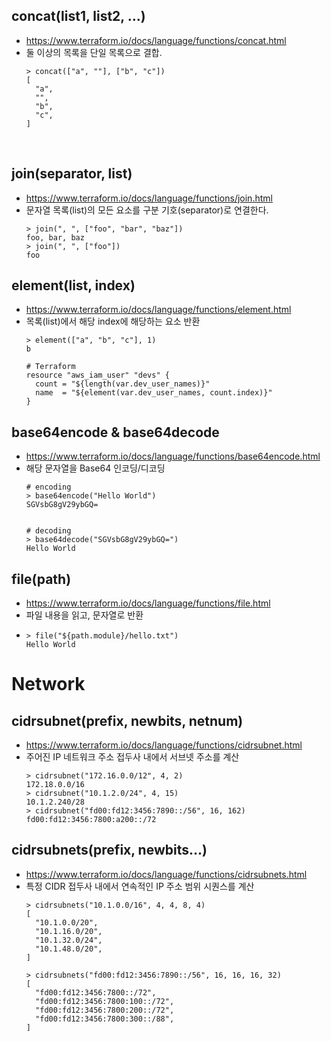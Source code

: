 ## concat(list1, list2, ...)
* https://www.terraform.io/docs/language/functions/concat.html
* 둘 이상의 목록을 단일 목록으로 결합.
    ```
    > concat(["a", ""], ["b", "c"])
    [
      "a",
      "",
      "b",
      "c",
    ]
    ```
</br>


## join(separator, list)
* https://www.terraform.io/docs/language/functions/join.html
* 문자열 목록(list)의 모든 요소를 구분 기호(separator)로 연결한다.
    ```
    > join(", ", ["foo", "bar", "baz"])
    foo, bar, baz
    > join(", ", ["foo"])
    foo
    ```


 ## element(list, index)
* https://www.terraform.io/docs/language/functions/element.html
* 목록(list)에서 해당 index에 해당하는 요소 반환
    ```
    > element(["a", "b", "c"], 1)
    b

    # Terraform
    resource "aws_iam_user" "devs" {
      count = "${length(var.dev_user_names)}"
      name  = "${element(var.dev_user_names, count.index)}"
    }
    ```


## base64encode & base64decode
* https://www.terraform.io/docs/language/functions/base64encode.html
* 해당 문자열을 Base64 인코딩/디코딩
  ```
  # encoding
  > base64encode("Hello World")
  SGVsbG8gV29ybGQ=


  # decoding
  > base64decode("SGVsbG8gV29ybGQ=")
  Hello World
  ```


## file(path)
* https://www.terraform.io/docs/language/functions/file.html
* 파일 내용을 읽고, 문자열로 반환
* 
  ```
  > file("${path.module}/hello.txt")
  Hello World
  ``` 


# Network
## cidrsubnet(prefix, newbits, netnum)
* https://www.terraform.io/docs/language/functions/cidrsubnet.html
* 주어진 IP 네트워크 주소 접두사 내에서 서브넷 주소를 계산
  ```
  > cidrsubnet("172.16.0.0/12", 4, 2)
  172.18.0.0/16
  > cidrsubnet("10.1.2.0/24", 4, 15)
  10.1.2.240/28
  > cidrsubnet("fd00:fd12:3456:7890::/56", 16, 162)
  fd00:fd12:3456:7800:a200::/72
  ```

## cidrsubnets(prefix, newbits...)
* https://www.terraform.io/docs/language/functions/cidrsubnets.html
* 특정 CIDR 접두사 내에서 연속적인 IP 주소 범위 시퀀스를 계산
  ```
  > cidrsubnets("10.1.0.0/16", 4, 4, 8, 4)
  [
    "10.1.0.0/20",
    "10.1.16.0/20",
    "10.1.32.0/24",
    "10.1.48.0/20",
  ]

  > cidrsubnets("fd00:fd12:3456:7890::/56", 16, 16, 16, 32)
  [
    "fd00:fd12:3456:7800::/72",
    "fd00:fd12:3456:7800:100::/72",
    "fd00:fd12:3456:7800:200::/72",
    "fd00:fd12:3456:7800:300::/88",
  ]
  ```

